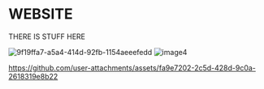 # WEBSITE
THERE IS STUFF HERE


![9f19ffa7-a5a4-414d-92fb-1154aeeefedd](https://github.com/user-attachments/assets/f5c5347b-ea93-4014-9549-6801d13a71b5)
![image4](https://github.com/user-attachments/assets/f9cf3923-8f14-43f9-a544-7b2599d1c989)


https://github.com/user-attachments/assets/fa9e7202-2c5d-428d-9c0a-2618319e8b22

